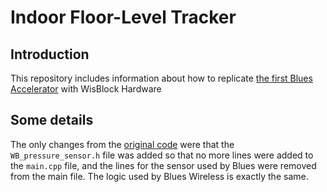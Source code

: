 # Indoor Floor-Level Tracker

## Introduction

This repository includes information about how to replicate [the first Blues Accelerator](https://dev.blues.io/accelerators/indoor-floor-level-tracker/) with WisBlock Hardware


## Some details

The only changes from the [original code](https://github.com/blues/app-accelerators/tree/main/01-indoor-floor-level-tracker) were that the `WB_pressure_sensor.h` file was added so that no more lines were added to the `main.cpp` file, and the lines for the sensor used by Blues were removed from the main file. The logic used by Blues Wireless is exactly the same.

